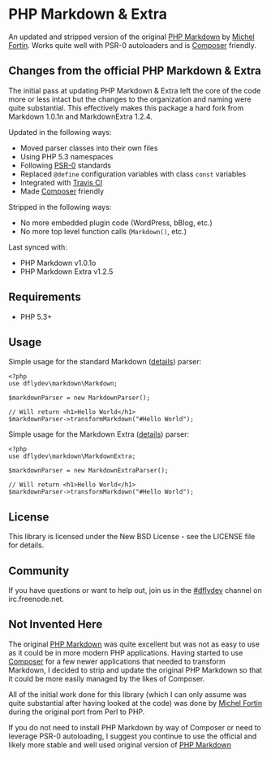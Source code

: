 PHP Markdown & Extra
====================

An updated and stripped version of the original [PHP Markdown](http://michelf.com/projects/php-markdown/)
by [Michel Fortin](http://michelf.com/). Works quite well with PSR-0
autoloaders and is [Composer](http://packagist.org/) friendly.


Changes from the official PHP Markdown & Extra
----------------------------------------------

The initial pass at updating PHP Markdown & Extra left the core of
the code more or less intact but the changes to the organization
and naming were quite substantial. This effectively makes this package
a hard fork from Markdown 1.0.1n and MarkdownExtra 1.2.4.

Updated in the following ways:

 * Moved parser classes into their own files
 * Using PHP 5.3 namespaces
 * Following [PSR-0](https://github.com/php-fig/fig-standards/blob/master/accepted/PSR-0.md) standards
 * Replaced `@define` configuration variables with class `const` variables
 * Integrated with [Travis CI](http://travis-ci.org/)
 * Made [Composer](http://packagist.org/) friendly

Stripped in the following ways:

 * No more embedded plugin code (WordPress, bBlog, etc.)
 * No more top level function calls (`Markdown()`, etc.)

Last synced with:

 * PHP Markdown v1.0.1o
 * PHP Markdown Extra v1.2.5


Requirements
------------

 * PHP 5.3+


Usage
-----

Simple usage for the standard Markdown ([details](http://michelf.com/projects/php-markdown/)) parser:

    <?php
    use dflydev\markdown\Markdown;

    $markdownParser = new MarkdownParser();

    // Will return <h1>Hello World</h1>
    $markdownParser->transformMarkdown("#Hello World");

Simple usage for the Markdown Extra ([details](http://michelf.com/projects/php-markdown/extra/)) parser:

    <?php
    use dflydev\markdown\MarkdownExtra;

    $markdownParser = new MarkdownExtraParser();

    // Will return <h1>Hello World</h1>
    $markdownParser->transformMarkdown("#Hello World");


License
-------

This library is licensed under the New BSD License - see the LICENSE file for details.


Community
---------

If you have questions or want to help out, join us in the
[#dflydev](irc://irc.freenode.net/#dflydev) channel on irc.freenode.net.


Not Invented Here
-----------------

The original [PHP Markdown](http://michelf.com/projects/php-markdown/) was
quite excellent but was not as easy to use as it could be in more modern PHP
applications. Having started to use [Composer](http://packagist.org/) for a
few newer applications that needed to transform Markdown, I decided to strip
and update the original PHP Markdown so that it could be more easily managed
by the likes of Composer.

All of the initial work done for this library (which I can only assume
was quite substantial after having looked at the code) was done by
[Michel Fortin](http://michelf.com/) during the original port from Perl to
PHP.

If you do not need to install PHP Markdown by way of Composer or need to
leverage PSR-0 autoloading, I suggest you continue to use the official and
likely more stable and well used original version of
[PHP Markdown](http://michelf.com/projects/php-markdown/)